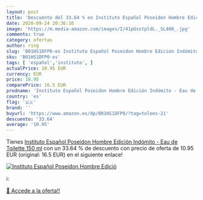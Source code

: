 ```yaml
---
layout: post
title: 'Descuento del 33.64 % en Instituto Español Poseidon Hombre Edició'
date: 2020-09-24 20:36:16
image: 'https://m.media-amazon.com/images/I/41pGxstpldL._SL400_.jpg'
comments: true
category: ofertas
author: ring
slug: 'B01HS1DFP0-es Instituto Español Poseidon Hombre Edición Indómito - Eau...'
sku: 'B01HS1DFP0-es'
tags: [ 'español','instituto', ]
actualPrice: 10.95 EUR
currency: EUR
price: 10.95
comparePrice: 16.5 EUR
prodname: 'Instituto Español Poseidon Hombre Edición Indómito - Eau de Toilette 150 ml'
country: 'es'
flag: '🇪🇸'
brand: ''
buyurl: 'https://www.amazon.es/dp/B01HS1DFP0/?tag=tolees-21'
descuento: '33.64'
average: '10.95'
---
```


Tienes [Instituto Español Poseidon Hombre Edición Indómito - Eau de Toilette 150 ml](https://www.amazon.es/dp/B01HS1DFP0/?tag=tolees-21) con un 33.64 % de descuento con precio de oferta de 10.95 EUR (original: 16.5 EUR) en el siguiente enlace!

[![Instituto Español Poseidon Hombre Edició](https://m.media-amazon.com/images/I/41pGxstpldL._SL400_.jpg)](https://www.amazon.es/dp/B01HS1DFP0/?tag=tolees-21)

ℹ️:


[🛒 Accede a la oferta!!](https://www.amazon.es/dp/B01HS1DFP0/?tag=tolees-21)
